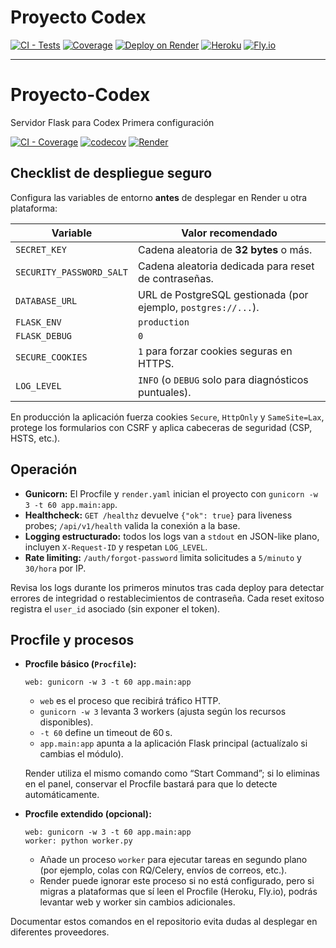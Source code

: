 # Proyecto Codex

[![CI - Tests](https://github.com/Mag0de0z2099/Proyecto-Codex/actions/workflows/ci.yml/badge.svg)](https://github.com/Mag0de0z2099/Proyecto-Codex/actions/workflows/ci.yml)
[![Coverage](https://img.shields.io/codecov/c/github/Mag0de0z2099/Proyecto-Codex?branch=main)](https://codecov.io/gh/Mag0de0z2099/Proyecto-Codex)
[![Deploy on Render](https://img.shields.io/badge/Render-Deployed-brightgreen)](https://dashboard.render.com/)
[![Heroku](https://img.shields.io/badge/Heroku-Ready-blueviolet)](https://www.heroku.com/)
[![Fly.io](https://img.shields.io/badge/Fly.io-Ready-8A2BE2)](https://fly.io/)

---


# Proyecto-Codex

Servidor Flask para Codex Primera configuración


[![CI - Coverage](https://github.com/Mag0de0z2099/Proyecto-Codex/actions/workflows/ci-coverage.yml/badge.svg)](https://github.com/Mag0de0z2099/Proyecto-Codex/actions/workflows/ci-coverage.yml)
[![codecov](https://codecov.io/gh/Mag0de0z2099/Proyecto-Codex/branch/main/graph/badge.svg)](https://app.codecov.io/gh/Mag0de0z2099/Proyecto-Codex)
[![Render](https://img.shields.io/website?url=https%3A%2F%2Fproyecto-codex.onrender.com&label=Render%20Deploy&style=flat-square)](https://proyecto-codex.onrender.com)

## Checklist de despliegue seguro

Configura las variables de entorno **antes** de desplegar en Render u otra plataforma:

| Variable | Valor recomendado |
| --- | --- |
| `SECRET_KEY` | Cadena aleatoria de **32 bytes** o más. |
| `SECURITY_PASSWORD_SALT` | Cadena aleatoria dedicada para reset de contraseñas. |
| `DATABASE_URL` | URL de PostgreSQL gestionada (por ejemplo, `postgres://...`). |
| `FLASK_ENV` | `production` |
| `FLASK_DEBUG` | `0` |
| `SECURE_COOKIES` | `1` para forzar cookies seguras en HTTPS. |
| `LOG_LEVEL` | `INFO` (o `DEBUG` solo para diagnósticos puntuales). |

En producción la aplicación fuerza cookies `Secure`, `HttpOnly` y `SameSite=Lax`, protege los formularios con CSRF y aplica cabeceras de seguridad (CSP, HSTS, etc.).

## Operación

- **Gunicorn:** El Procfile y `render.yaml` inician el proyecto con `gunicorn -w 3 -t 60 app.main:app`.
- **Healthcheck:** `GET /healthz` devuelve `{"ok": true}` para liveness probes; `/api/v1/health` valida la conexión a la base.
- **Logging estructurado:** todos los logs van a `stdout` en JSON-like plano, incluyen `X-Request-ID` y respetan `LOG_LEVEL`.
- **Rate limiting:** `/auth/forgot-password` limita solicitudes a `5/minuto` y `30/hora` por IP.

Revisa los logs durante los primeros minutos tras cada deploy para detectar errores de integridad o restablecimientos de contraseña. Cada reset exitoso registra el `user_id` asociado (sin exponer el token).

## Procfile y procesos

- **Procfile básico (`Procfile`):**

  ```
  web: gunicorn -w 3 -t 60 app.main:app
  ```

  - `web` es el proceso que recibirá tráfico HTTP.
  - `gunicorn -w 3` levanta 3 workers (ajusta según los recursos disponibles).
  - `-t 60` define un timeout de 60 s.
  - `app.main:app` apunta a la aplicación Flask principal (actualízalo si cambias el módulo).

  Render utiliza el mismo comando como “Start Command”; si lo eliminas en el panel, conservar el Procfile bastará para que lo detecte automáticamente.

- **Procfile extendido (opcional):**

  ```
  web: gunicorn -w 3 -t 60 app.main:app
  worker: python worker.py
  ```

  - Añade un proceso `worker` para ejecutar tareas en segundo plano (por ejemplo, colas con RQ/Celery, envíos de correos, etc.).
  - Render puede ignorar este proceso si no está configurado, pero si migras a plataformas que sí leen el Procfile (Heroku, Fly.io), podrás levantar web y worker sin cambios adicionales.

Documentar estos comandos en el repositorio evita dudas al desplegar en diferentes proveedores.
